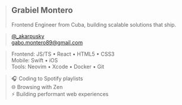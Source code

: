 > ## Grabiel Montero
> Frontend Engineer from Cuba, building scalable solutions that ship.

> [@_akarpusky](https://x.com/_akarpusky)  
> [gabo.montero89@gmail.com](mailto:gabo.montero89@gmail.com)

> Frontend: JS/TS • React • HTML5 • CSS3  
> Mobile: Swift • iOS  
> Tools: Neovim • Xcode • Docker • Git

> 🎧 Coding to Spotify playlists  
> 🌐 Browsing with Zen  
> ⚡ Building performant web experiences

